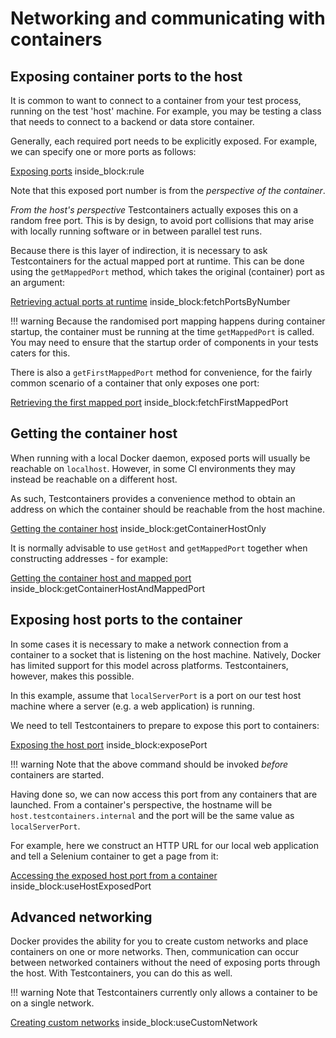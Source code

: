 # Networking and communicating with containers

## Exposing container ports to the host

It is common to want to connect to a container from your test process, running on the test 'host' machine.
For example, you may be testing a class that needs to connect to a backend or data store container.

Generally, each required port needs to be explicitly exposed. For example, we can specify one or more ports as follows:

<!--codeinclude-->
[Exposing ports](../examples/junit4/generic/src/test/java/generic/MultiplePortsExposedTest.java) inside_block:rule
<!--/codeinclude-->

Note that this exposed port number is from the *perspective of the container*. 

*From the host's perspective* Testcontainers actually exposes this on a random free port.
This is by design, to avoid port collisions that may arise with locally running software or in between parallel test runs.

Because there is this layer of indirection, it is necessary to ask Testcontainers for the actual mapped port at runtime.
This can be done using the `getMappedPort` method, which takes the original (container) port as an argument:

<!--codeinclude-->
[Retrieving actual ports at runtime](../examples/junit4/generic/src/test/java/generic/MultiplePortsExposedTest.java) inside_block:fetchPortsByNumber
<!--/codeinclude-->

!!! warning
    Because the randomised port mapping happens during container startup, the container must be running at the time `getMappedPort` is called. 
    You may need to ensure that the startup order of components in your tests caters for this.

There is also a `getFirstMappedPort` method for convenience, for the fairly common scenario of a container that only exposes one port:

<!--codeinclude-->
[Retrieving the first mapped port](../examples/junit4/generic/src/test/java/generic/MultiplePortsExposedTest.java) inside_block:fetchFirstMappedPort
<!--/codeinclude-->

## Getting the container host

When running with a local Docker daemon, exposed ports will usually be reachable on `localhost`.
However, in some CI environments they may instead be reachable on a different host.

As such, Testcontainers provides a convenience method to obtain an address on which the container should be reachable from the host machine.

<!--codeinclude-->
[Getting the container host](../examples/junit4/generic/src/test/java/generic/MultiplePortsExposedTest.java) inside_block:getContainerHostOnly
<!--/codeinclude-->

It is normally advisable to use `getHost` and `getMappedPort` together when constructing addresses - for example:

<!--codeinclude-->
[Getting the container host and mapped port](../examples/junit4/generic/src/test/java/generic/MultiplePortsExposedTest.java) inside_block:getContainerHostAndMappedPort
<!--/codeinclude-->

## Exposing host ports to the container

In some cases it is necessary to make a network connection from a container to a socket that is listening on the host machine.
Natively, Docker has limited support for this model across platforms.
Testcontainers, however, makes this possible.

In this example, assume that `localServerPort` is a port on our test host machine where a server (e.g. a web application) is running.

We need to tell Testcontainers to prepare to expose this port to containers:

<!--codeinclude-->
[Exposing the host port](../examples/junit4/generic/src/test/java/generic/HostPortExposedTest.java) inside_block:exposePort
<!--/codeinclude-->

!!! warning
    Note that the above command should be invoked _before_ containers are started.
    
Having done so, we can now access this port from any containers that are launched.
From a container's perspective, the hostname will be `host.testcontainers.internal` and the port will be the same value as `localServerPort`.

For example, here we construct an HTTP URL for our local web application and tell a Selenium container to get a page from it:

<!--codeinclude-->
[Accessing the exposed host port from a container](../examples/junit4/generic/src/test/java/generic/HostPortExposedTest.java) inside_block:useHostExposedPort
<!--/codeinclude-->


## Advanced networking

Docker provides the ability for you to create custom networks and place containers on one or more networks. Then, communication can occur between networked containers without the need of exposing ports through the host. With Testcontainers, you can do this as well. 

!!! warning
    Note that Testcontainers currently only allows a container to be on a single network.

<!--codeinclude-->
[Creating custom networks](../../core/src/test/java/org/testcontainers/containers/NetworkTest.java) inside_block:useCustomNetwork
<!--/codeinclude-->
